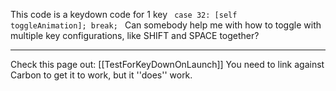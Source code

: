 This code is a keydown code for 1 key
<code>
case 32:
            [self toggleAnimation];
            break;
</code>
Can somebody help me with how to toggle with multiple key configurations, like SHIFT and SPACE together?

----

Check this page out: [[TestForKeyDownOnLaunch]]
You need to link against Carbon to get it to work, but it ''does'' work.
